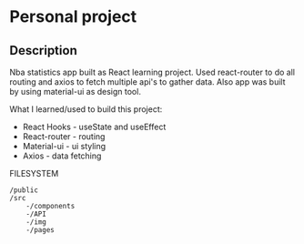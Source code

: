 # Personal project

## Description

Nba statistics app built as React learning project. Used react-router to do all routing and axios to fetch multiple api's to gather data. Also app was built by using material-ui as design tool.

What I learned/used to build this project:
* React Hooks - useState and useEffect
* React-router -  routing
* Material-ui - ui styling
* Axios - data fetching 


FILESYSTEM

```
/public
/src
    -/components
    -/API
    -/img
    -/pages
```

